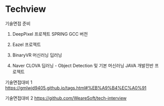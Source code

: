 # Techview
기술면접 준비 

1. DeepPixel 
프로젝트 
SPRING 
GCC 버전 

2. Eazel 
프로젝트

3. BinaryVR 
머신러닝 
딥러닝

4. Naver CLOVA 
딥러닝 - Object Detection 및 기본 
머신러닝
JAVA 
개발전반 
프로젝트 



기술면접대비 1
https://gmlwjd9405.github.io/tags.html#%EB%A9%B4%EC%A0%91

기술면접대비 2
https://github.com/WeareSoft/tech-interview
